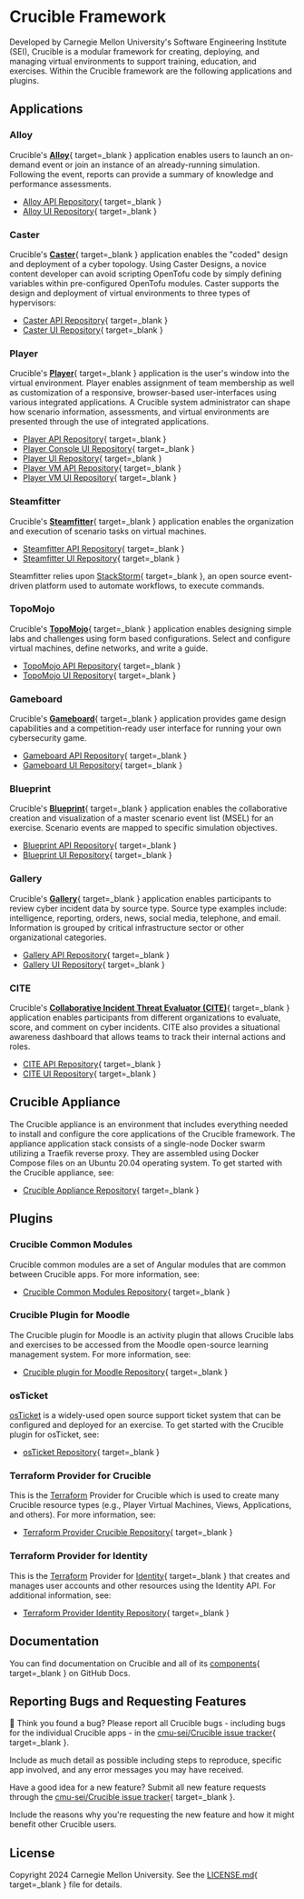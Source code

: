 # Crucible Framework

Developed by Carnegie Mellon University's Software Engineering Institute (SEI), Crucible is a modular framework for creating, deploying, and managing virtual environments to support training, education, and exercises. Within the Crucible framework are the following applications and plugins.

## Applications

### Alloy

Crucible's [**Alloy**](https://cmu-sei.github.io/crucible/alloy/){ target=_blank } application enables users to launch an on-demand event or join an instance of an already-running simulation. Following the event, reports can provide a summary of knowledge and performance assessments.

- [Alloy API Repository](https://github.com/cmu-sei/Alloy.Api){ target=_blank }
- [Alloy UI Repository](https://github.com/cmu-sei/Alloy.ui){ target=_blank }

### Caster

Crucible's [**Caster**](https://cmu-sei.github.io/crucible/caster/){ target=_blank } application enables the "coded" design and deployment of a cyber topology. Using Caster Designs, a novice content developer can avoid scripting OpenTofu code by simply defining variables within pre-configured OpenTofu modules. Caster supports the design and deployment of virtual environments to three types of hypervisors:

- [Caster API Repository](https://github.com/cmu-sei/Caster.Api){ target=_blank }
- [Caster UI Repository](https://github.com/cmu-sei/Caster.Ui){ target=_blank }

### Player

Crucible's [**Player**](https://cmu-sei.github.io/crucible/player/){ target=_blank } application is the user's window into the virtual environment. Player enables assignment of team membership as well as customization of a responsive, browser-based user-interfaces using various integrated applications. A Crucible system administrator can shape how scenario information, assessments, and virtual environments are presented through the use of integrated applications.

- [Player API Repository](https://github.com/cmu-sei/Player.Api){ target=_blank }
- [Player Console UI Repository](https://github.com/cmu-sei/Console.Ui){ target=_blank }
- [Player UI Repository](https://github.com/cmu-sei/Player.Ui){ target=_blank }
- [Player VM API Repository](https://github.com/cmu-sei/Vm.Api){ target=_blank }
- [Player VM UI Repository](https://github.com/cmu-sei/Vm.Ui){ target=_blank }

### Steamfitter

Crucible's [**Steamfitter**](https://cmu-sei.github.io/crucible/steamfitter/){ target=_blank } application enables the organization and execution of scenario tasks on virtual machines.

- [Steamfitter API Repository](https://github.com/cmu-sei/Steamfitter.Api){ target=_blank }
- [Steamfitter UI Repository](https://github.com/cmu-sei/Steamfitter.Ui){ target=_blank }

Steamfitter relies upon [StackStorm](https://stackstorm.com/){ target=_blank }, an open source event-driven platform used to automate workflows, to execute commands.

### TopoMojo

Crucible's [**TopoMojo**](https://cmu-sei.github.io/crucible/topomojo/about/){ target=_blank } application enables designing simple labs and challenges using form based configurations. Select and configure virtual machines, define networks, and write a guide.

- [TopoMojo API Repository](https://github.com/cmu-sei/TopoMojo){ target=_blank }
- [TopoMojo UI Repository](https://github.com/cmu-sei/topomojo-ui){ target=_blank }

### Gameboard

Crucible's [**Gameboard**](https://cmu-sei.github.io/crucible/Gameboard/){ target=_blank } application provides game design capabilities and a competition-ready user interface for running your own cybersecurity game.

- [Gameboard API Repository](https://github.com/cmu-sei/Gameboard){ target=_blank }
- [Gameboard UI Repository](https://github.com/cmu-sei/Gameboard-ui){ target=_blank }

### Blueprint

Crucible's [**Blueprint**](https://cmu-sei.github.io/crucible/blueprint/){ target=_blank } application enables the collaborative creation and visualization of a master scenario event list (MSEL) for an exercise. Scenario events are mapped to specific simulation objectives.

- [Blueprint API Repository](https://github.com/cmu-sei/Blueprint.Api){ target=_blank }
- [Blueprint UI Repository](https://github.com/cmu-sei/Blueprint.Ui){ target=_blank }

### Gallery

Crucible's [**Gallery**](https://cmu-sei.github.io/crucible/gallery/){ target=_blank } application enables participants to review cyber incident data by source type. Source type examples include: intelligence, reporting, orders, news, social media, telephone, and email. Information is grouped by critical infrastructure sector or other organizational categories.

- [Gallery API Repository](https://github.com/cmu-sei/Gallery.Api){ target=_blank }
- [Gallery UI Repository](https://github.com/cmu-sei/Gallery.Ui){ target=_blank }

### CITE

Crucible's [**Collaborative Incident Threat Evaluator (CITE)**](https://cmu-sei.github.io/crucible/cite/){ target=_blank } application enables participants from different organizations to evaluate, score, and comment on cyber incidents. CITE also provides a situational awareness dashboard that allows teams to track their internal actions and roles.

- [CITE API Repository](https://github.com/cmu-sei/CITE.Api){ target=_blank }
- [CITE UI Repository](https://github.com/cmu-sei/CITE.Ui){ target=_blank }


## Crucible Appliance

The Crucible appliance is an environment that includes everything needed to install and configure the core applications of the Crucible framework. The appliance application stack consists of a single-node Docker swarm utilizing a Traefik reverse proxy. They are assembled using Docker Compose files on an Ubuntu 20.04 operating system. To get started with the Crucible appliance, see:

- [Crucible Appliance Repository](https://github.com/cmu-sei/Crucible.Appliance){ target=_blank }

## Plugins

### Crucible Common Modules

Crucible common modules are a set of Angular modules that are common between Crucible apps. For more information, see:

- [Crucible Common Modules Repository](https://github.com/cmu-sei/Crucible.Common.Ui){ target=_blank }

### Crucible Plugin for Moodle

The Crucible plugin for Moodle is an activity plugin that allows Crucible labs and exercises to be accessed from the Moodle open-source learning management system. For more information, see:

- [Crucible plugin for Moodle Repository](https://github.com/cmu-sei/moodle-mod_crucible){ target=_blank }

### osTicket

[osTicket](https://osticket.com/) is a widely-used open source support ticket system that can be configured and deployed for an exercise. To get started with the Crucible plugin for osTicket, see:

- [osTicket Repository](https://github.com/cmu-sei/osticket-crucible){ target=_blank }

### Terraform Provider for Crucible

This is the [Terraform](https://www.terraform.io/) Provider for Crucible which is used to create many Crucible resource types (e.g., Player Virtual Machines, Views, Applications, and others). For more information, see:

- [Terraform Provider Crucible Repository](https://github.com/cmu-sei/terraform-provider-crucible){ target=_blank }

### Terraform Provider for Identity

This is the [Terraform](https://www.terraform.io/) Provider for [Identity](https://github.com/cmu-sei/Identity){ target=_blank } that creates and manages user accounts and other resources  using the Identity API. For additional information, see:

- [Terraform Provider Identity Repository](https://github.com/cmu-sei/terraform-provider-identity){ target=_blank }

## Documentation

You can find documentation on Crucible and all of its [components](https://cmu-sei.github.io/crucible/){ target=_blank } on GitHub Docs.

## Reporting Bugs and Requesting Features

:bug: Think you found a bug? Please report all Crucible bugs - including bugs for the individual Crucible apps - in the [cmu-sei/Crucible issue tracker](https://github.com/cmu-sei/crucible/issues){ target=_blank }.

Include as much detail as possible including steps to reproduce, specific app involved, and any error messages you may have received.

Have a good idea for a new feature? Submit all new feature requests through the [cmu-sei/Crucible issue tracker](https://github.com/cmu-sei/crucible/issues){ target=_blank }.

Include the reasons why you're requesting the new feature and how it might benefit other Crucible users.

## License

Copyright 2024 Carnegie Mellon University. See the [LICENSE.md](https://github.com/cmu-sei/crucible/blob/main/LICENSE.md){ target=_blank } file for details.
